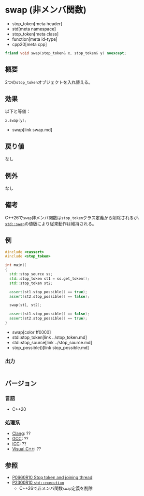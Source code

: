 # swap (非メンバ関数)
* stop_token[meta header]
* std[meta namespace]
* stop_token[meta class]
* function[meta id-type]
* cpp20[meta cpp]

```cpp
friend void swap(stop_token& x, stop_token& y) noexcept;
```

## 概要
2つの`stop_token`オブジェクトを入れ替える。


## 効果
以下と等価：

```cpp
x.swap(y);
```
* swap[link swap.md]


## 戻り値
なし


## 例外
なし


## 備考
C++26で`swap`非メンバ関数は`stop_token`クラス定義から削除されるが、[`std::swap`](/reference/utility/swap.md)の値版により従来動作は維持される。


## 例
```cpp example
#include <cassert>
#include <stop_token>

int main()
{
  std::stop_source ss;
  std::stop_token st1 = ss.get_token();
  std::stop_token st2;

  assert(st1.stop_possible() == true);
  assert(st2.stop_possible() == false);

  swap(st1, st2);

  assert(st1.stop_possible() == false);
  assert(st2.stop_possible() == true);
}
```
* swap[color ff0000]
* std::stop_token[link ../stop_token.md]
* std::stop_source[link ../stop_source.md]
* stop_possible()[link stop_possible.md]

### 出力
```
```

## バージョン
### 言語
- C++20

### 処理系
- [Clang](/implementation.md#clang): ??
- [GCC](/implementation.md#gcc): ??
- [ICC](/implementation.md#icc): ??
- [Visual C++](/implementation.md#visual_cpp): ??


## 参照
- [P0660R10 Stop token and joining thread](http://www.open-std.org/jtc1/sc22/wg21/docs/papers/2019/p0660r10.pdf)
- [P2300R10 `std::execution`](https://www.open-std.org/jtc1/sc22/wg21/docs/papers/2024/p2300r10.html)
    - C++26で非メンバ関数`swap`定義を削除
